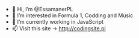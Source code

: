 - 👋 Hi, I’m @EssamanerPL
- 👀 I’m interested in Formula 1, Codding and Music
- 🌱 I’m currently working in JavaScript
- 📫 Visit this site -> http://codingsite.pl 

<!---
EssamanerPL/EssamanerPL is a ✨ special ✨ repository because its `README.md` (this file) appears on your GitHub profile.
You can click the Preview link to take a look at your changes.
--->
